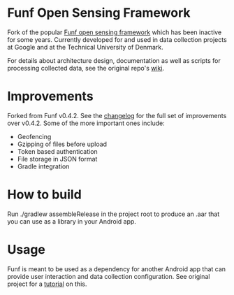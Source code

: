 # Funf Open Sensing Framework
Fork of the popular [Funf open sensing framework](https://github.com/funf-org/funf-core-android) which has been inactive for some years.
Currently developed for and used in data collection projects at Google and at the Technical University of Denmark.

For details about architecture design, documentation as well as scripts for processing collected data, see the original repo's [wiki](https://github.com/funf-org/funf-core-android/wiki).

# Improvements
Forked from Funf v0.4.2. See the [changelog](https://github.com/OpenSensing/funf-core-android/blob/master/CHANGELOG.md) for the full set of improvements over v0.4.2. Some of the more important ones include:
* Geofencing
* Gzipping of files before upload
* Token based authentication
* File storage in JSON format
* Gradle integration

# How to build
Run ./gradlew assembleRelease in the project root to produce an .aar that you can use as a library in your Android app.

# Usage
Funf is meant to be used as a dependency for another Android app that can provide user interaction and data collection configuration. See original project for a [tutorial](https://github.com/funf-org/funf-core-android/wiki/WifiScannerTutorial) on this.




